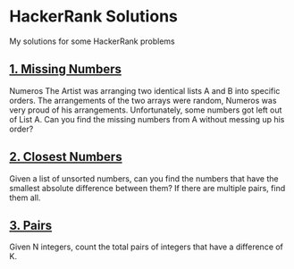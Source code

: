 # HackerRank Solutions
My solutions for some HackerRank problems

## [1. Missing Numbers](https://www.hackerrank.com/challenges/missing-numbers)
Numeros The Artist was arranging two identical lists A and B into specific orders. The arrangements of the two arrays were random, Numeros was very proud of his arrangements. Unfortunately, some numbers got left out of List A. Can you find the missing numbers from A without messing up his order?

## [2. Closest Numbers](https://www.hackerrank.com/challenges/closest-numbers)
Given a list of unsorted numbers, can you find the numbers that have the smallest absolute difference between them? If there are multiple pairs, find them all.

## [3. Pairs](https://www.hackerrank.com/challenges/pairs)
Given N integers, count the total pairs of integers that have a difference of K.
